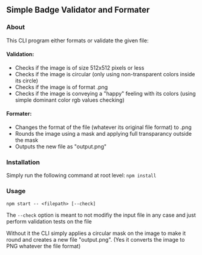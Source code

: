 ## Simple Badge Validator and Formater

### About
This CLI program either formats or validate the given file:

#### Validation:
- Checks if the image is of size 512x512 pixels or less
- Checks if the image is circular (only using non-transparent colors inside its circle)
- Checks if the image is of format .png
- Checks if the image is conveying a "happy" feeling with its colors (using simple dominant color rgb values checking)

#### Formater:
- Changes the format of the file (whatever its original file format) to .png
- Rounds the image using a mask and applying full transparancy outside the mask
- Outputs the new file as "output.png"


### Installation
Simply run the following command at root level:
```npm install ```

### Usage
```npm start -- <filepath> [--check]```

The ```--check``` option is meant to not modifiy the input file in any case and just perform validation tests on the file

Without it the CLI simply applies a circular mask on the image to make it round and creates a new file "output.png".
(Yes it converts the image to PNG whatever the file format)
